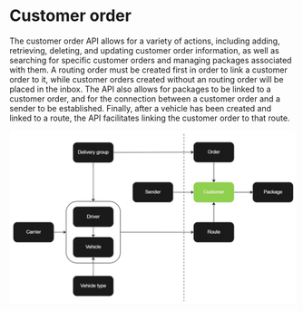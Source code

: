 # Customer order

The customer order API allows for a variety of actions, including adding, retrieving, deleting, and updating customer order information, as well as searching for specific customer orders and managing packages associated with them. A routing order must be created first in order to link a customer order to it, while customer orders created without an routing order will be placed in the inbox. The API also allows for packages to be linked to a customer order, and for the connection between a customer order and a sender to be established. Finally, after a vehicle has been created and linked to a route, the API facilitates linking the customer order to that route.

![Customer](/images/flowchart_customer.jpg)
